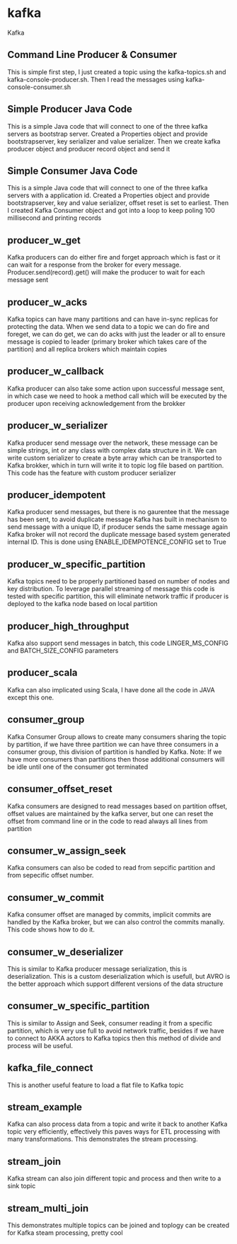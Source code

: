 # kafka
Kafka

## Command Line Producer & Consumer
This is simple first step, I just created a topic using the kafka-topics.sh and kafka-console-producer.sh. Then I read the messages using kafka-console-consumer.sh

## Simple Producer Java Code
This is a simple Java code that will connect to one of the three kafka servers as bootstrap server. Created a Properties object and provide bootstrapserver, key serializer and value serializer. Then we create kafka producer object and producer record object and send it

## Simple Consumer Java Code
This is a simple Java code that will connect to one of the three kafka servers with a application id. Created a Properties object and provide bootstrapserver, key and value serializer, offset reset is set to earliest. Then I created Kafka Consumer object and got into a loop to keep poling 100 millisecond and printing records

## producer_w_get
Kafka producers can do either fire and forget approach which is fast or it can wait for a response from the broker for every message. Producer.send(record).get() will make the producer to wait for each message sent

## producer_w_acks
Kafka topics can have many partitions and can have in-sync replicas for protecting the data. When we send data to a topic we can do fire and foreget, we can do get, we can do acks with just the leader or all to ensure message is copied to leader (primary broker which takes care of the partition) and all replica brokers which maintain copies

## producer_w_callback
Kafka producer can also take some action upon successful message sent, in which case we need to hook a method call which will be executed by the producer upon receiving acknowledgement from the brokker

## producer_w_serializer
Kafka producer send message over the network, these message can be simple strings, int or any class with complex data structure in it. We can write custom serializer to create a byte array which can be transported to Kafka brokker, which in turn will write it to topic log file based on partition. This code has the feature with custom producer serializer 

## producer_idempotent
Kafka producer send messages, but there is no gaurentee that the message has been sent, to avoid duplicate message Kafka has built in mechanism to send message with a unique ID, if producer sends the same message again Kafka broker will not record the duplicate message based system generated internal ID. This is done using ENABLE_IDEMPOTENCE_CONFIG set to True

## producer_w_specific_partition
Kafka topics need to be properly partitioned based on number of nodes and key distribution. To leverage parallel streaming of message this code is tested with specific partition, this will eliminate network traffic if producer is deployed to the kafka node based on local partition

## producer_high_throughput
Kafka also support send messages in batch, this code LINGER_MS_CONFIG and BATCH_SIZE_CONFIG parameters

## producer_scala
Kafka can also implicated using Scala, I have done all the code in JAVA except this one. 

## consumer_group
Kafka Consumer Group allows to create many consumers sharing the topic by partition, if we have three partition we can have three consumers in a consumer group, this division of partition is handled by Kafka. Note: If we have more consumers than partitions then those additional consumers will be idle until one of the consumer got terminated

## consumer_offset_reset
Kafka consumers are designed to read messages based on partition offset, offset values are maintained by the kafka server, but one can reset the offset from command line or in the code to read always all lines from partition

## consumer_w_assign_seek
Kafka consumers can also be coded to read from sepcific partition and from sepecific offset number. 

## consumer_w_commit
Kafka consumer offset are managed by commits, implicit commits are handled by the Kafka broker, but we can also control the commits manally. This code shows how to do it. 

## consumer_w_deserializer
This is similar to Kafka producer message serialization, this is deserialization. This is a custom deserialization which is usefull, but AVRO is the better approach which support different versions of the data structure

## consumer_w_specific_partition
This is similar to Assign and Seek, consumer reading it from a specific partition, which is very use full to avoid network traffic, besides if we have to connect to AKKA actors to Kafka topics then this method of divide and process will be useful. 

## kafka_file_connect
This is another useful feature to load a flat file to Kafka topic

## stream_example
Kafka can also process data from a topic and write it back to another Kafka topic very efficiently, effectively this paves ways for ETL processing with many transformations. This demonstrates the stream processing. 

## stream_join
Kafka stream can also join different topic and process and then write to a sink topic 

## stream_multi_join
This demonstrates multiple topics can be joined and toplogy can be created  for Kafka steam processing, pretty cool
